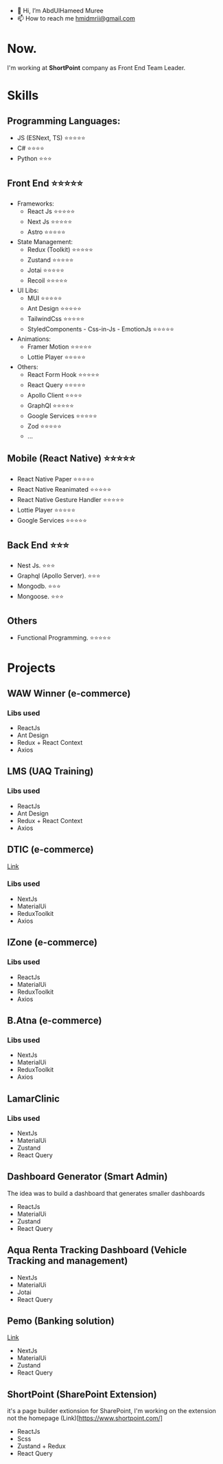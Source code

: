 - 👋 Hi, I’m AbdUlHameed Muree
- 📫 How to reach me <hmidmrii@gmail.com>

# Now.
I'm working at **ShortPoint** company as Front End Team Leader.

# Skills

## Programming Languages:
- JS (ESNext, TS) ⭐⭐⭐⭐⭐
- C# ⭐⭐⭐⭐
- Python ⭐⭐⭐

## Front End ⭐⭐⭐⭐⭐
- Frameworks:
  - React Js ⭐⭐⭐⭐⭐
  - Next Js ⭐⭐⭐⭐⭐
  - Astro ⭐⭐⭐⭐⭐
- State Management:
  - Redux (Toolkit) ⭐⭐⭐⭐⭐
  - Zustand ⭐⭐⭐⭐⭐
  - Jotai ⭐⭐⭐⭐⭐
  - Recoil ⭐⭐⭐⭐⭐
- UI Libs:
  - MUI ⭐⭐⭐⭐⭐
  - Ant Design ⭐⭐⭐⭐⭐
  - TailwindCss ⭐⭐⭐⭐⭐
  - StyledComponents - Css-in-Js - EmotionJs ⭐⭐⭐⭐⭐
- Animations:
  - Framer Motion ⭐⭐⭐⭐⭐
  - Lottie Player ⭐⭐⭐⭐⭐
- Others:
  - React Form Hook ⭐⭐⭐⭐⭐
  - React Query ⭐⭐⭐⭐⭐
  - Apollo Client ⭐⭐⭐⭐
  - GraphQl ⭐⭐⭐⭐⭐
  - Google Services ⭐⭐⭐⭐⭐
  - Zod ⭐⭐⭐⭐⭐
  - ...

## Mobile (React Native) ⭐⭐⭐⭐⭐
- React Native Paper ⭐⭐⭐⭐⭐
- React Native Reanimated ⭐⭐⭐⭐⭐
- React Native Gesture Handler ⭐⭐⭐⭐⭐
- Lottie Player ⭐⭐⭐⭐⭐
- Google Services ⭐⭐⭐⭐⭐

## Back End ⭐⭐⭐
- Nest Js. ⭐⭐⭐
- Graphql (Apollo Server). ⭐⭐⭐
- Mongodb. ⭐⭐⭐
- Mongoose. ⭐⭐⭐

## Others
- Functional Programming. ⭐⭐⭐⭐⭐

# Projects

## WAW Winner (e-commerce)
### Libs used
- ReactJs
- Ant Design
- Redux + React Context
- Axios

## LMS (UAQ Training)
### Libs used
- ReactJs
- Ant Design
- Redux + React Context
- Axios

## DTIC (e-commerce)
[Link](https://next.dtic.co)
### Libs used
- NextJs
- MaterialUi
- ReduxToolkit
- Axios

## IZone (e-commerce)
### Libs used
- ReactJs
- MaterialUi
- ReduxToolkit
- Axios

## B.Atna (e-commerce)
### Libs used
- NextJs
- MaterialUi
- ReduxToolkit
- Axios

## LamarClinic
### Libs used
- NextJs
- MaterialUi
- Zustand
- React Query

## Dashboard Generator (Smart Admin)
The idea was to build a dashboard that generates smaller dashboards
- ReactJs
- MaterialUi
- Zustand
- React Query

## Aqua Renta Tracking Dashboard (Vehicle Tracking and management)
- NextJs
- MaterialUi
- Jotai
- React Query

## Pemo (Banking solution)
[Link](https://app.pemo.io/)
- NextJs
- MaterialUi
- Zustand
- React Query

## ShortPoint (SharePoint Extension)
it's a page builder extionsion for SharePoint,
I'm working on the extension not the homepage (Link)[https://www.shortpoint.com/]
- ReactJs
- Scss
- Zustand + Redux
- React Query

